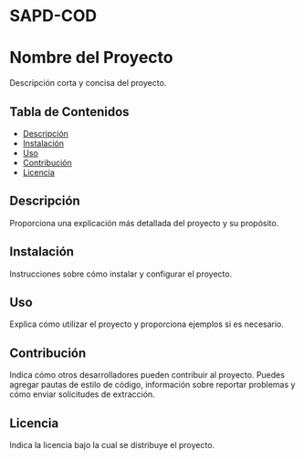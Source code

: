 # SAPD-COD

# Nombre del Proyecto

Descripción corta y concisa del proyecto.

## Tabla de Contenidos

- [Descripción](#descripción)
- [Instalación](#instalación)
- [Uso](#uso)
- [Contribución](#contribución)
- [Licencia](#licencia)

## Descripción

Proporciona una explicación más detallada del proyecto y su propósito.

## Instalación

Instrucciones sobre cómo instalar y configurar el proyecto.

## Uso

Explica cómo utilizar el proyecto y proporciona ejemplos si es necesario.

## Contribución

Indica cómo otros desarrolladores pueden contribuir al proyecto. Puedes agregar pautas de estilo de código, información sobre reportar problemas y cómo enviar solicitudes de extracción.

## Licencia

Indica la licencia bajo la cual se distribuye el proyecto.
